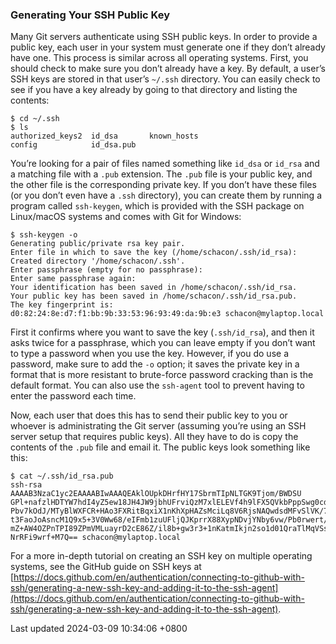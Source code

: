 ### Generating Your SSH Public Key

Many Git servers authenticate using SSH public keys. In order to provide
a public key, each user in your system must generate one if they don’t
already have one. This process is similar across all operating systems.
First, you should check to make sure you don’t already have a key. By
default, a user’s SSH keys are stored in that user’s `~/.ssh` directory.
You can easily check to see if you have a key already by going to that
directory and listing the contents:

```shell
$ cd ~/.ssh
$ ls
authorized_keys2  id_dsa       known_hosts
config            id_dsa.pub
```

You’re looking for a pair of files named something like `id_dsa` or
`id_rsa` and a matching file with a `.pub` extension. The `.pub` file is
your public key, and the other file is the corresponding private key. If
you don’t have these files (or you don’t even have a `.ssh` directory),
you can create them by running a program called `ssh-keygen`, which is
provided with the SSH package on Linux/macOS systems and comes with Git
for Windows:

```shell
$ ssh-keygen -o
Generating public/private rsa key pair.
Enter file in which to save the key (/home/schacon/.ssh/id_rsa):
Created directory '/home/schacon/.ssh'.
Enter passphrase (empty for no passphrase):
Enter same passphrase again:
Your identification has been saved in /home/schacon/.ssh/id_rsa.
Your public key has been saved in /home/schacon/.ssh/id_rsa.pub.
The key fingerprint is:
d0:82:24:8e:d7:f1:bb:9b:33:53:96:93:49:da:9b:e3 schacon@mylaptop.local
```

First it confirms where you want to save the key (`.ssh/id_rsa`), and
then it asks twice for a passphrase, which you can leave empty if you
don’t want to type a password when you use the key. However, if you do
use a password, make sure to add the `-o` option; it saves the private
key in a format that is more resistant to brute-force password cracking
than is the default format. You can also use the `ssh-agent` tool to
prevent having to enter the password each time.

Now, each user that does this has to send their public key to you or
whoever is administrating the Git server (assuming you’re using an SSH
server setup that requires public keys). All they have to do is copy the
contents of the `.pub` file and email it. The public keys look something
like this:

```shell
$ cat ~/.ssh/id_rsa.pub
ssh-rsa AAAAB3NzaC1yc2EAAAABIwAAAQEAklOUpkDHrfHY17SbrmTIpNLTGK9Tjom/BWDSU
GPl+nafzlHDTYW7hdI4yZ5ew18JH4JW9jbhUFrviQzM7xlELEVf4h9lFX5QVkbPppSwg0cda3
Pbv7kOdJ/MTyBlWXFCR+HAo3FXRitBqxiX1nKhXpHAZsMciLq8V6RjsNAQwdsdMFvSlVK/7XA
t3FaoJoAsncM1Q9x5+3V0Ww68/eIFmb1zuUFljQJKprrX88XypNDvjYNby6vw/Pb0rwert/En
mZ+AW4OZPnTPI89ZPmVMLuayrD2cE86Z/il8b+gw3r3+1nKatmIkjn2so1d01QraTlMqVSsbx
NrRFi9wrf+M7Q== schacon@mylaptop.local
```

For a more in-depth tutorial on creating an SSH key on multiple
operating systems, see the GitHub guide on SSH keys at
[https://docs.github.com/en/authentication/connecting-to-github-with-ssh/generating-a-new-ssh-key-and-adding-it-to-the-ssh-agent](https://docs.github.com/en/authentication/connecting-to-github-with-ssh/generating-a-new-ssh-key-and-adding-it-to-the-ssh-agent).

Last updated 2024-03-09 10:34:06 +0800
